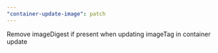 ```yaml
---
"container-update-image": patch
---
```


Remove imageDigest if present when updating imageTag in container update
